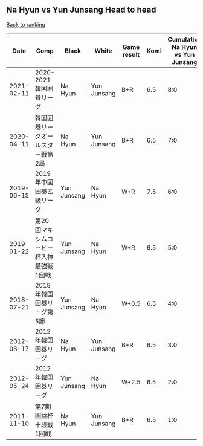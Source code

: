 ## Na Hyun vs Yun Junsang Head to head

[Back to ranking](../../index.md)




| **Date** | **Comp** | **Black** | **White** | **Game result** | **Komi** | **Cumulative Na Hyun vs Yun Junsang** | **Na Hyun streak** | **Yun Junsang streak** | 
| --- | --- | --- | --- | --- | --- | --- | --- | --- |
| 2021-02-11 | 2020-2021韓国囲碁リーグ | Na Hyun | Yun Junsang | B+R | 6.5 | 8:0 | 8 | 0 | 
| 2020-04-11 | 韓国囲碁リーグオールスター戦第2局 | Na Hyun | Yun Junsang | B+R | 6.5 | 7:0 | 7 | 0 | 
| 2019-06-15 | 2019年中国囲碁乙級リーグ | Yun Junsang | Na Hyun | W+R | 7.5 | 6:0 | 6 | 0 | 
| 2019-01-22 | 第20回マキシムコーヒー杯入神最強戦1回戦 | Yun Junsang | Na Hyun | W+R | 6.5 | 5:0 | 5 | 0 | 
| 2018-07-21 | 2018年韓国囲碁リーグ第5節 | Yun Junsang | Na Hyun | W+0.5 | 6.5 | 4:0 | 4 | 0 | 
| 2012-08-17 | 2012年韓国囲碁リーグ | Na Hyun | Yun Junsang | B+R | 6.5 | 3:0 | 3 | 0 | 
| 2012-05-24 | 2012年韓国囲碁リーグ | Yun Junsang | Na Hyun | W+2.5 | 6.5 | 2:0 | 2 | 0 | 
| 2011-11-10 | 第7期圓益杯十段戦1回戦 | Na Hyun | Yun Junsang | B+R | 6.5 | 1:0 | 1 | 0 |





